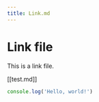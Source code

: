 ```yaml
---
title: Link.md
---
```


# Link file

This is a link file.

[[test.md]]

```js
console.log('Hello, world!')
```
